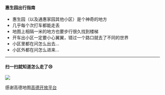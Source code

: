 #### 惠生园出行指南

- 惠生园（以及通惠家园其他小区）是个神奇的地方
- 几乎每个次打车都能走丢
- 地图上相隔一米的地方也要步行很久找到楼梯
- 开车出小区一定要小心翼翼，错过一个路口就去了不同的世界
- 小区里都在问怎么出去...
- 小区外都在问怎么进来...

------------
#### 扫一扫就知道怎么走了:cry:

![](https://newbie-leo.github.io/huishengyuan_life/img/qr.png)

感谢高德地图[高德开放平台](http://lbs.amap.com "高德开放平台")
